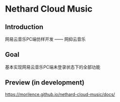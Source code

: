 # Nethard Cloud Music

## Introduction

网易云音乐PC端仿样开发 —— 网抑云音乐

## Goal

基本实现网易云音乐PC端未登录状态下的全部功能

## Preview (in development)

<https://morilence.github.io/nethard-cloud-music/docs/>
